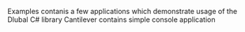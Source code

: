 Examples contanis a few applications which demonstrate usage of the Dlubal C# library
Cantilever contains simple console application
